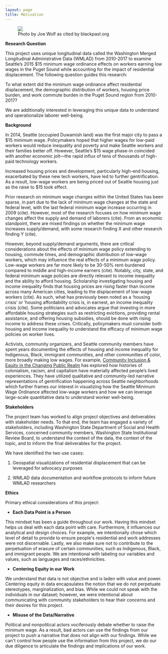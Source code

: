 ```yaml
---
layout: page
title: Motivation
---
```

<figure>
<img src="{{ site.url }}{{ site.baseurl }}/assets/img/Gent_Photo.JPG">
<figcaption>Photo by Joe Wolf as cited by blackpast.org</figcaption>
</figure>


**Research Question**

This project uses unique longitudinal data called the Washington Merged Longitudinal Administrative Data (WMLAD) from 2010-2017 to examine Seattle’s 2015 $15 minimum wage ordinance effects on workers earning low wages in the Puget Sound while accounting for the impact of residential displacement. The following question guides this research:

To what extent did the minimum wage ordinance affect residential displacement, the demographic distribution of workers, housing price burden, and work commute burden in the Puget Sound region from 2010-2017?

We are additionally interested in leveraging this unique data to understand and operationalize laborer well-being.

**Background**

In 2014, Seattle (occupied Duwamish land) was the first major city to pass a \$15 minimum wage. Policymakers hoped that higher wages for low-paid workers would reduce inequality and poverty and make Seattle workers and their families better off. However, Seattle’s $15 wage phase-in coincided with another economic jolt—the rapid influx of tens of thousands of high-paid technology workers. 

Increased housing prices and development, particularly high-end housing, exacerbated by these new tech workers, have led to further gentrification. As a result, low-wage workers are being priced out of Seattle housing just as the raise to $15 took effect.

Prior research on minimum wage changes within the United States has been sparse, in part due to the lack of minimum wage changes at the state and federal level, with the last federal minimum wage increase occurring in 2009 (cite). However, most of the research focuses on how minimum wage changes affect the supply and demand of laborers (cite). From an economic standpoint, there are mixed findings on whether the minimum wage increases supply/demand, with some research finding X and other research finding Y (cite).  

However, beyond supply/demand arguments, there are critical considerations about the effects of minimum wage policy extending to housing, commute times, and demographic distribution of low-wage workers, which may influence the real effects of a minimum wage policy. Low-wage workers are far more likely to be 30-50% rent-burdened compared to middle and high-income earners (cite). Notably, city, state, and federal minimum wage policies are directly relevant to income inequality and the ability to afford housing.  Scholarship investigating housing and income inequality finds that housing prices are rising faster than income across many American cities, leading to the displacement of low-wage workers (cite). As such, what has previously been noted as a ‘housing crisis’ or ‘housing affordability crisis is, in earnest, an income inequality crisis (cite). Some politicians and advocates argue that investing in more affordable housing strategies such as restricting evictions, providing rental assistance, and offering housing subsidies, should be done with rising income to address these crises. Critically, policymakers must consider both housing and income inequality to understand the efficacy of minimum wage policies on worker lives. 

Activists, community organizers, and Seattle community members have spent years documenting the effects of housing and income inequality for Indigenous, Black, immigrant communities, and other communities of color, more broadly making low wages. For example, [Community Inclusion & Equity in the Changing Public Realm](https://sites.uw.edu/gentrification/) has explored how histories of colonialism, racism, and capitalism have materially affected people’s lived experiences. They have utilized qualitative and community-led narrative representations of gentrification happening across Seattle neighborhoods which further frames our interest in visualizing how the Seattle Minimum Wage Ordinance affected low-wage workers and how we can leverage large-scale quantitative data to understand worker well-being.

**Stakeholders**

The project team has worked to align project objectives and deliverables with stakeholder needs. To that end, the team has engaged a variety of stakeholders, including Washington State Department of Social and Health Services, concerned community members, Washington State Institutional Review Board, to understand the context of the data, the context of the topic, and to inform the final deliverables for the project.

We have identified the two use cases: 

1. Geospatial visualizations of residential displacement that can be leveraged for advocacy purposes 

2. WMLAD data documentation and workflow protocols to inform future WMLAD researchers

**Ethics**

Primary ethical considerations of this project:

- **Each Data Point is a Person** 

This mindset has been a guide throughout our work. Having this mindset helps us deal with each data point with care. Furthermore, it influences our analytical and design choices. For example, we intentionally chose which level of detail to provide to ensure people's residential and work addresses were not discernable. Lastly, we also make sure not to contribute to the perpetuation of erasure of certain communities, such as Indigenous, Black, and immigrant people. We are intentional with labeling our variables and values, such as languages and races/ethnicities.

- **Centering Equity in our Work**

We understand that data is not objective and is laden with value and power. Centering equity in data encapsulates the notion that we do not perpetuate stereotypes, marginalization, and bias. While we could not speak with the individuals in our dataset; however, we were intentional about communicating with community stakeholders to hear their concerns and their desires for this project. 

- **Misuse of the Data/Narrative**

Political and nonpolitical actors vociferously debate whether to raise the minimum wage. As a result, bad actors can use the findings from our project to push a narrative that does not align with our findings. While we can't control how people use the information from this project, we do our due diligence to articulate the findings and implications of our work.

